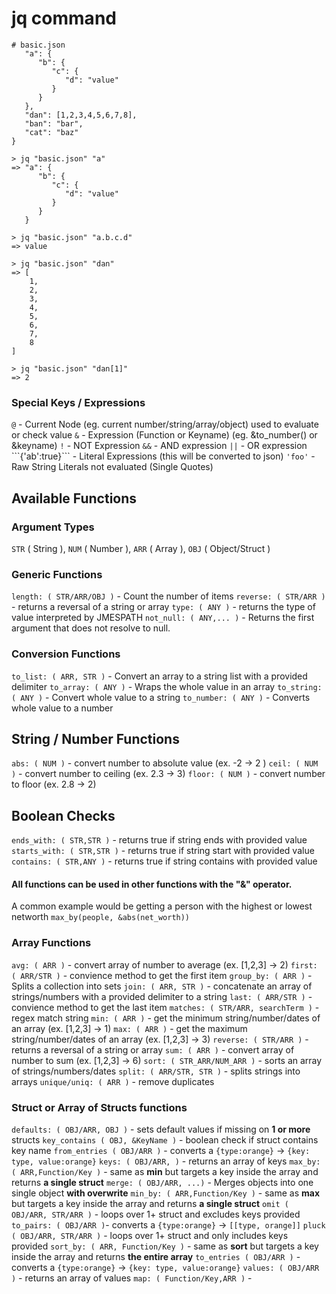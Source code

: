 # jq command

``` 
# basic.json
   "a": {
      "b": {
         "c": {
            "d": "value"
         }
      }
   },
   "dan": [1,2,3,4,5,6,7,8],
   "ban": "bar",
   "cat": "baz"
}
```
```
> jq "basic.json" "a"
=> "a": {
      "b": {
         "c": {
            "d": "value"
         }
      }
   }
```
```
> jq "basic.json" "a.b.c.d"
=> value
```
```
> jq "basic.json" "dan"
=> [
    1,
    2,
    3,
    4,
    5,
    6,
    7,
    8
]
```
```
> jq "basic.json" "dan[1]"
=> 2
```
### Special Keys / Expressions
`@` - Current Node \(eg. current number/string/array/object\) used to evaluate or check value
`&` - Expression \(Function or Keyname\) \(eg. &to\_number\(\) or &keyname\)
`!` - NOT Expression
`&&` - AND expression
`||` - OR expression
``\`{'ab':true}\```  - Literal Expressions \(this will be converted to json\)
`'foo'` - Raw String Literals not evaluated \(Single Quotes\)
## Available Functions
### Argument Types
`STR` \( String \), `NUM` \( Number \), `ARR` \( Array \), `OBJ` \( Object/Struct \)
### Generic Functions
`length: ( STR/ARR/OBJ )` - Count the number of items
`reverse: ( STR/ARR )` - returns a reversal of a string or array
`type: ( ANY )` - returns the type of value interpreted by JMESPATH
`not_null: ( ANY,... )` - Returns the first argument that does not resolve to null.
### Conversion Functions
`to_list: ( ARR, STR )` - Convert an array to a string list with a provided delimiter
`to_array: ( ANY )` - Wraps the whole value in an array
`to_string: ( ANY )` - Convert whole value to a string
`to_number: ( ANY )` - Converts whole value to a number
## String / Number Functions
`abs: ( NUM )` - convert number to absolute value \(ex. -2 -&gt; 2 \)
`ceil: ( NUM )` - convert number to ceiling \(ex. 2.3 -&gt; 3\)
`floor: ( NUM )` - convert number to floor \(ex. 2.8 -&gt; 2\)
## Boolean Checks
`ends_with: ( STR,STR )` - returns true if string ends with provided value
`starts_with: ( STR,STR )` - returns true if string start with provided value
`contains: ( STR,ANY )` - returns true if string contains with provided value
#### All functions can be used in other functions with the "&" operator.
A common example would be getting a person with the highest or lowest networth `max_by(people, &abs(net_worth))`
### Array Functions
`avg: ( ARR )` - convert array of number to average \(ex. \[1,2,3\] -&gt; 2\)
`first: ( ARR/STR )` - convience method to get the first item
`group_by: ( ARR )` - Splits a collection into sets
`join: ( ARR, STR )` - concatenate an array of strings/numbers with a provided delimiter to a string
`last: ( ARR/STR )` - convience method to get the last item
`matches: ( STR/ARR, searchTerm )` - regex match string
`min: ( ARR )` - get the minimum string/number/dates of an array \(ex. \[1,2,3\] -&gt; 1\)
`max: ( ARR )` - get the maximum string/number/dates of an array \(ex. \[1,2,3\] -&gt; 3\)
`reverse: ( STR/ARR )` - returns a reversal of a string or array
`sum: ( ARR )` - convert array of number to sum \(ex. \[1,2,3\] -&gt; 6\)
`sort: ( STR_ARR/NUM_ARR )` - sorts an array of strings/numbers/dates
`split: ( ARR/STR, STR )` - splits strings into arrays
`unique/uniq: ( ARR )` - remove duplicates

### Struct or Array of Structs functions

`defaults: ( OBJ/ARR, OBJ )` - sets default values if missing on **1 or more** structs
`key_contains ( OBJ, &KeyName )` - boolean check if struct contains key name
`from_entries ( OBJ/ARR )` - converts a `{type:orange}` -&gt; `{key: type, value:orange}`
`keys: ( OBJ/ARR, )` - returns an array of keys
`max_by: ( ARR,Function/Key )` - same as **min** but targets a key inside the array and returns **a single struct**
`merge: ( OBJ/ARR, ...)` - Merges objects into one single object **with overwrite**
`min_by: ( ARR,Function/Key )` - same as **max** but targets a key inside the array and returns **a single struct**
`omit ( OBJ/ARR, STR/ARR )` - loops over 1+ struct and excludes keys provided `to_pairs: ( OBJ/ARR )`- converts a `{type:orange}` -&gt; `[[type, orange]]`
`pluck ( OBJ/ARR, STR/ARR )` - loops over 1+ struct and only includes keys provided
`sort_by: ( ARR, Function/Key )` - same as **sort** but targets a key inside the array and returns **the entire array**
`to_entries ( OBJ/ARR )` - converts a `{type:orange}` -&gt; `{key: type, value:orange}`
`values: ( OBJ/ARR )` - returns an array of values
`map: ( Function/Key,ARR )` -

